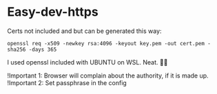 # Easy-dev-https

Certs not included and but can be generated this way:

```
openssl req -x509 -newkey rsa:4096 -keyout key.pem -out cert.pem -sha256 -days 365

```

I used openssl included with UBUNTU on WSL. Neat. :astronaut:

!Important 1: Browser will complain about the authority, if it is made up.
!Important 2: Set passphrase in the config 
